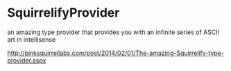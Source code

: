 SquirrelifyProvider
===================

an amazing type provider that provides you with an infinite series of ASCII art in intellisense

http://pinksquirrellabs.com/post/2014/02/01/The-amazing-Squirrelify-type-provider.aspx
